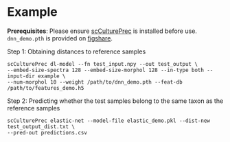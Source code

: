 # Example

**Prerequisites**: Please ensure [scCulturePrec](https://github.com/MicrobeLab/scCulturePrec) is installed before use. `dnn_demo.pth` is provided on [figshare](https://figshare.com/s/02981a4786792ae9052f).

Step 1: Obtaining distances to reference samples

```{bash}
scCulturePrec dl-model --fn test_input.npy --out test_output \
--embed-size-spectra 128 --embed-size-morphol 128 --in-type both --input-dir example \
--num-morphol 10 --weight /path/to/dnn_demo.pth --feat-db /path/to/features_demo.h5
```

Step 2: Predicting whether the test samples belong to the same taxon as the reference samples

```{bash}
scCulturePrec elastic-net --model-file elastic_demo.pkl --dist-new test_output_dist.txt \
--pred-out predictions.csv
```
